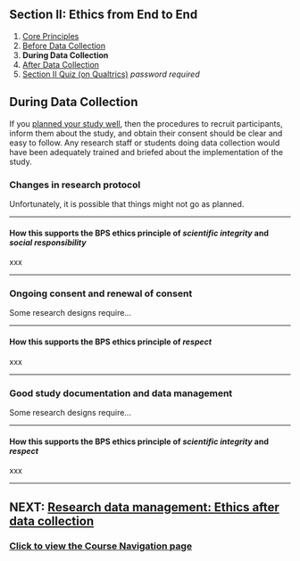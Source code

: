 ## Section II: Ethics from End to End

1. [Core Principles](endto.md)
2. [Before Data Collection](endto-before.md)
3. **During Data Collection**
4. [After Data Collection](endto-after.md)
5. [Section II Quiz (on Qualtrics)](https://oxfordeducation.eu.qualtrics.com/jfe/form/SV_bPHRKTydLSyDzRH) *password required*

## During Data Collection

If you [planned your study well](endto-before.md), then the procedures to recruit participants, inform them about the study, and obtain their consent should be clear and easy to follow. Any research staff or students doing data collection would have been adequately trained and briefed about the implementation of the study.

### Changes in research protocol

Unfortunately, it is possible that things might not go as planned. 

* * *
#### How this supports the BPS ethics principle of _scientific integrity_ and _social responsibility_
xxx
* * *

### Ongoing consent and renewal of consent

Some research designs require...

* * *
#### How this supports the BPS ethics principle of _respect_
xxx
* * *

### Good study documentation and data management 

Some research designs require...

* * *
#### How this supports the BPS ethics principle of _scientific integrity_ and _respect_
xxx
* * *

## NEXT: [Research data management: Ethics after data collection](endto-after.md)
### [Click to view the Course Navigation page](toc.md)
